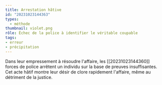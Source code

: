 ```yaml
---
title: Arrestation hâtive
id: "20231023144363"
types:
  - méthode
thumbnail: violet.png
rôle: Échec de la police à identifier le véritable coupable
tags:
- erreur
- précipitation
---
```


Dans leur empressement à résoudre l'affaire, les [[20231023144360]] forces de police arrêtent un individu sur la base de preuves insuffisantes. Cet acte hâtif montre leur désir de clore rapidement l'affaire, même au détriment de la justice.
